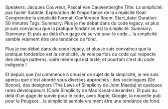 Speakers: Jacques Couvreur, Pascal Van Cauwenberghe
Title: La simplicité: pas facile!
Subtitle: Exploration de l'importance de la simplicité
Goal: Comprendre la simplicité
Format: Conférence
Room: 
Start_date: 
Duration: 50 minutes
Tags: 
Summary: Plus je me débat dans du code legacy, et plus je suis convaincu que la pratique fondatrice est la simplicité.
Summary: 
Summary: Et puis au delà d'un gage de survie pour le code… la simplicité semble vraiment être une tendance de fond.

Plus je me débat dans du code legacy, et plus je suis convaincu que la pratique fondatrice est la simplicité. Je vois parfois du code qui respecte des design patterns, voire même qui est testé, et pourtant c'est du code indigeste !

Et depuis que j'ai commencé à creuser ce sujet de la simplicité, je me suis aperçu que c'est abordé sous diverses approches : des sociologues (De Bonno), des designers (The Laws of Simplicity de John Maeda) et quelques rares développeurs (Code Simplicity de Max Kanat-alexander). Et puis au delà d'un gage de survie pour le code, avec Apple, Google, la nouvelle pub pour la Peugeot… la simplicité semble vraiment être une tendance de fond.

